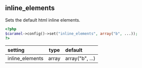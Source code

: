 ## inline_elements

Sets the default html inline elements.

```php
<?php
$caramel->config()->set("inline_elements", array("b", ...));
?>
```

| setting | type | default
|:-----|:-----:|:-----|
| inline_elements | array | array("b", ...) |